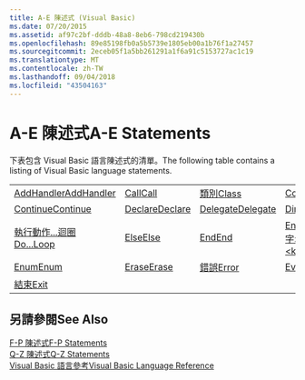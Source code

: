 ```yaml
---
title: A-E 陳述式 (Visual Basic)
ms.date: 07/20/2015
ms.assetid: af97c2bf-dddb-48a8-8eb6-798cd219430b
ms.openlocfilehash: 89e85198fb0a5b5739e1805eb00a1b76f1a27457
ms.sourcegitcommit: 2eceb05f1a5bb261291a1f6a91c5153727ac1c19
ms.translationtype: MT
ms.contentlocale: zh-TW
ms.lasthandoff: 09/04/2018
ms.locfileid: "43504163"
---
```

# <a name="a-e-statements"></a><span data-ttu-id="d9bba-102">A-E 陳述式</span><span class="sxs-lookup"><span data-stu-id="d9bba-102">A-E Statements</span></span>
<span data-ttu-id="d9bba-103">下表包含 Visual Basic 語言陳述式的清單。</span><span class="sxs-lookup"><span data-stu-id="d9bba-103">The following table contains a listing of Visual Basic language statements.</span></span>  
  
|||||  
|---|---|---|---|  
|[<span data-ttu-id="d9bba-104">AddHandler</span><span class="sxs-lookup"><span data-stu-id="d9bba-104">AddHandler</span></span>](../../../visual-basic/language-reference/statements/addhandler-statement.md)|[<span data-ttu-id="d9bba-105">Call</span><span class="sxs-lookup"><span data-stu-id="d9bba-105">Call</span></span>](../../../visual-basic/language-reference/statements/call-statement.md)|[<span data-ttu-id="d9bba-106">類別</span><span class="sxs-lookup"><span data-stu-id="d9bba-106">Class</span></span>](../../../visual-basic/language-reference/statements/class-statement.md)|[<span data-ttu-id="d9bba-107">Const</span><span class="sxs-lookup"><span data-stu-id="d9bba-107">Const</span></span>](../../../visual-basic/language-reference/statements/const-statement.md)|  
|[<span data-ttu-id="d9bba-108">Continue</span><span class="sxs-lookup"><span data-stu-id="d9bba-108">Continue</span></span>](../../../visual-basic/language-reference/statements/continue-statement.md)|[<span data-ttu-id="d9bba-109">Declare</span><span class="sxs-lookup"><span data-stu-id="d9bba-109">Declare</span></span>](../../../visual-basic/language-reference/statements/declare-statement.md)|[<span data-ttu-id="d9bba-110">Delegate</span><span class="sxs-lookup"><span data-stu-id="d9bba-110">Delegate</span></span>](../../../visual-basic/language-reference/statements/delegate-statement.md)|[<span data-ttu-id="d9bba-111">Dim</span><span class="sxs-lookup"><span data-stu-id="d9bba-111">Dim</span></span>](../../../visual-basic/language-reference/statements/dim-statement.md)|  
|[<span data-ttu-id="d9bba-112">執行動作...迴圈</span><span class="sxs-lookup"><span data-stu-id="d9bba-112">Do...Loop</span></span>](../../../visual-basic/language-reference/statements/do-loop-statement.md)|[<span data-ttu-id="d9bba-113">Else</span><span class="sxs-lookup"><span data-stu-id="d9bba-113">Else</span></span>](../../../visual-basic/language-reference/statements/else-statement.md)|[<span data-ttu-id="d9bba-114">End</span><span class="sxs-lookup"><span data-stu-id="d9bba-114">End</span></span>](../../../visual-basic/language-reference/statements/end-statement.md)|[<span data-ttu-id="d9bba-115">End \<關鍵字></span><span class="sxs-lookup"><span data-stu-id="d9bba-115">End \<keyword></span></span>](../../../visual-basic/language-reference/statements/end-keyword-statement.md)|  
|[<span data-ttu-id="d9bba-116">Enum</span><span class="sxs-lookup"><span data-stu-id="d9bba-116">Enum</span></span>](../../../visual-basic/language-reference/statements/enum-statement.md)|[<span data-ttu-id="d9bba-117">Erase</span><span class="sxs-lookup"><span data-stu-id="d9bba-117">Erase</span></span>](../../../visual-basic/language-reference/statements/erase-statement.md)|[<span data-ttu-id="d9bba-118">錯誤</span><span class="sxs-lookup"><span data-stu-id="d9bba-118">Error</span></span>](../../../visual-basic/language-reference/statements/error-statement.md)|[<span data-ttu-id="d9bba-119">Event</span><span class="sxs-lookup"><span data-stu-id="d9bba-119">Event</span></span>](../../../visual-basic/language-reference/statements/event-statement.md)|  
|[<span data-ttu-id="d9bba-120">結束</span><span class="sxs-lookup"><span data-stu-id="d9bba-120">Exit</span></span>](../../../visual-basic/language-reference/statements/exit-statement.md)||||  
  
## <a name="see-also"></a><span data-ttu-id="d9bba-121">另請參閱</span><span class="sxs-lookup"><span data-stu-id="d9bba-121">See Also</span></span>  
 [<span data-ttu-id="d9bba-122">F-P 陳述式</span><span class="sxs-lookup"><span data-stu-id="d9bba-122">F-P Statements</span></span>](../../../visual-basic/language-reference/statements/f-p-statements.md)  
 [<span data-ttu-id="d9bba-123">Q-Z 陳述式</span><span class="sxs-lookup"><span data-stu-id="d9bba-123">Q-Z Statements</span></span>](../../../visual-basic/language-reference/statements/q-z-statements.md)  
 [<span data-ttu-id="d9bba-124">Visual Basic 語言參考</span><span class="sxs-lookup"><span data-stu-id="d9bba-124">Visual Basic Language Reference</span></span>](../../../visual-basic/language-reference/index.md)
